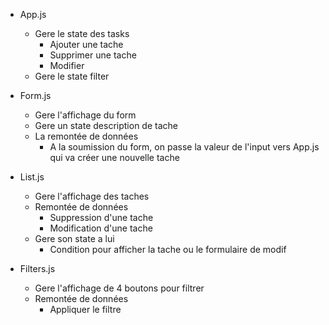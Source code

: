 - App.js
   - Gere le state des tasks
       - Ajouter une tache
       - Supprimer une tache
       - Modifier
   - Gere le state filter

- Form.js
   - Gere l'affichage du form
   - Gere un state description de tache
   - La remontée de données
       - A la soumission du form,
         on passe la valeur de l'input vers App.js qui va créer une nouvelle tache

- List.js
   - Gere l'affichage des taches
   - Remontée de données
       - Suppression d'une tache
       - Modification d'une tache
   - Gere son state a lui
       - Condition pour afficher la tache ou le formulaire de modif

- Filters.js
   - Gere l'affichage de 4 boutons pour filtrer
   - Remontée de données
        - Appliquer le filtre